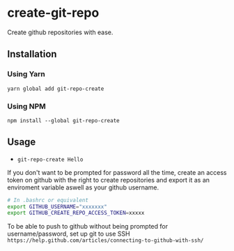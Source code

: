 # create-git-repo
Create github repositories with ease.

## Installation

### Using Yarn
`yarn global add git-repo-create`

### Using NPM
`npm install --global git-repo-create`


## Usage
* `git-repo-create Hello`  


If you don't want to be prompted for password all the time, create an access token on github
with the right to create repositories
and export it as an enviroment variable aswell as your github username.

```sh
# In .bashrc or equivalent
export GITHUB_USERNAME="xxxxxxx"
export GITHUB_CREATE_REPO_ACCESS_TOKEN=xxxxx
```

To be able to push to github without being prompted for username/password, set up git to use SSH
`https://help.github.com/articles/connecting-to-github-with-ssh/`

